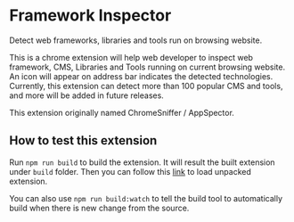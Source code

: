 # Framework Inspector

Detect web frameworks, libraries and tools run on browsing website.

This is a chrome extension will help web developer to inspect web framework, CMS, Libraries and Tools running on current browsing website. An icon will appear on address bar indicates the detected technologies. Currently, this extension can detect more than 100 popular CMS and tools, and more will be added in future releases.

This extension originally named ChromeSniffer / AppSpector.

## How to test this extension

Run `npm run build` to build the extension. It will result the built extension under `build` folder. Then you can follow this [link](https://developer.chrome.com/extensions/getstarted#unpacked) to load unpacked extension.

You can also use `npm run build:watch` to tell the build tool to automatically build when there is new change from the source.
